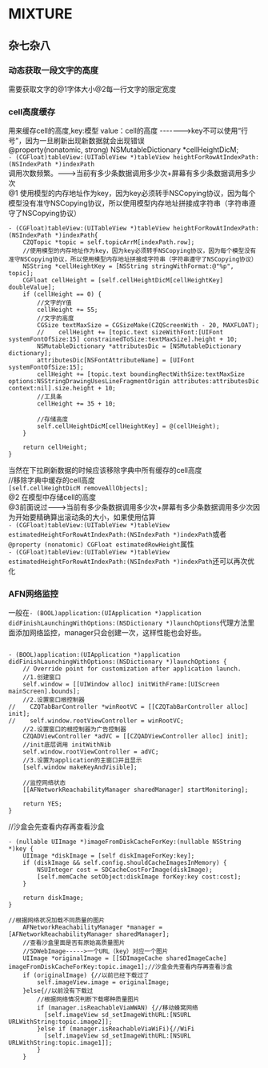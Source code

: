 # MIXTURE
## 杂七杂八  
### 动态获取一段文字的高度  
需要获取文字的@1字体大小@2每一行文字的限定宽度  
### cell高度缓存  
用来缓存cell的高度,key:模型 value：cell的高度 ------->key不可以使用“行号”，因为一旦刷新出现新数据就会出现错误  
@property(nonatomic, strong) NSMutableDictionary *cellHeightDicM;  
`- (CGFloat)tableView:(UITableView *)tableView heightForRowAtIndexPath:(NSIndexPath *)indexPath`  
调用次数频繁。--->当前有多少条数据调用多少次+屏幕有多少条数据调用多少次  
@1 使用模型的内存地址作为key，因为key必须转手NSCopying协议，因为每个模型没有准守NSCopying协议，所以使用模型内存地址拼接成字符串（字符串遵守了NSCopying协议）  
```
- (CGFloat)tableView:(UITableView *)tableView heightForRowAtIndexPath:(NSIndexPath *)indexPath{
    CZQTopic *topic = self.topicArrM[indexPath.row];
    //使用模型的内存地址作为key，因为key必须转手NSCopying协议，因为每个模型没有准守NSCopying协议，所以使用模型内存地址拼接成字符串（字符串遵守了NSCopying协议）
    NSString *cellHeightKey = [NSString stringWithFormat:@"%p", topic];
    CGFloat cellHeight = [self.cellHeightDicM[cellHeightKey] doubleValue];
    if (cellHeight == 0) {
        //文字的Y值
        cellHeight += 55;
        //文字的高度
        CGSize textMaxSize = CGSizeMake(CZQScreenWith - 20, MAXFLOAT);
        //    cellHeight += [topic.text sizeWithFont:[UIFont systemFontOfSize:15] constrainedToSize:textMaxSize].height + 10;
        NSMutableDictionary *attributesDic = [NSMutableDictionary dictionary];
        attributesDic[NSFontAttributeName] = [UIFont systemFontOfSize:15];
        cellHeight += [topic.text boundingRectWithSize:textMaxSize options:NSStringDrawingUsesLineFragmentOrigin attributes:attributesDic context:nil].size.height + 10;
        //工具条
        cellHeight += 35 + 10;
        
        //存储高度
        self.cellHeightDicM[cellHeightKey] = @(cellHeight);
    }
    
    return cellHeight;
}
```
当然在下拉刷新数据的时候应该移除字典中所有缓存的cell高度  
//移除字典中缓存的cell高度  
`[self.cellHeightDicM removeAllObjects];`  
@2 在模型中存储cell的高度  
@3前面说过--->当前有多少条数据调用多少次+屏幕有多少条数据调用多少次因为开始要精确算出滚动条的大小，如果使用估算  
`- (CGFloat)tableView:(UITableView *)tableView estimatedHeightForRowAtIndexPath:(NSIndexPath *)indexPath`或者
`@property (nonatomic) CGFloat estimatedRowHeight`属性  
`- (CGFloat)tableView:(UITableView *)tableView estimatedHeightForRowAtIndexPath:(NSIndexPath *)indexPath`还可以再次优化  


### AFN网络监控  
一般在`- (BOOL)application:(UIApplication *)application didFinishLaunchingWithOptions:(NSDictionary *)launchOptions`代理方法里面添加网络监控，manager只会创建一次，这样性能也会好些。  
```

- (BOOL)application:(UIApplication *)application didFinishLaunchingWithOptions:(NSDictionary *)launchOptions {
    // Override point for customization after application launch.
    //1.创建窗口
    self.window = [[UIWindow alloc] initWithFrame:[UIScreen mainScreen].bounds];
    //2.设置窗口根控制器
//    CZQTabBarController *winRootVC = [[CZQTabBarController alloc] init];
//    self.window.rootViewController = winRootVC;
    //2.设置窗口的根控制器为广告控制器
    CZQADViewController *adVC = [[CZQADViewController alloc] init];
    //init底层调用 initWithNib
    self.window.rootViewController = adVC;
    //3.设置为application的主窗口并且显示
    [self.window makeKeyAndVisible];
    
    //监控网络状态
    [[AFNetworkReachabilityManager sharedManager] startMonitoring];
    
    return YES;
}

```
//沙盒会先查看内存再查看沙盒  
```
- (nullable UIImage *)imageFromDiskCacheForKey:(nullable NSString *)key {
    UIImage *diskImage = [self diskImageForKey:key];
    if (diskImage && self.config.shouldCacheImagesInMemory) {
        NSUInteger cost = SDCacheCostForImage(diskImage);
        [self.memCache setObject:diskImage forKey:key cost:cost];
    }

    return diskImage;
}
```
```
//根据网络状况加载不同质量的图片
    AFNetworkReachabilityManager *manager = [AFNetworkReachabilityManager sharedManager];
    //查看沙盒里面是否有原始高质量图片
    //SDWebImage----->一个URL（key）对应一个图片
    UIImage *originalImage = [[SDImageCache sharedImageCache] imageFromDiskCacheForKey:topic.image1];//沙盒会先查看内存再查看沙盒
    if (originalImage) {//以前已经下载过了
        self.imageView.image = originalImage;
    }else{//以前没有下载过
        //根据网络情况判断下载哪种质量图片
        if (manager.isReachableViaWWAN) {//移动蜂窝网络
          [self.imageView sd_setImageWithURL:[NSURL URLWithString:topic.image2]];
        }else if (manager.isReachableViaWiFi){//WiFi
          [self.imageView sd_setImageWithURL:[NSURL URLWithString:topic.image1]];
        }
    }

```
